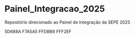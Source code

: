 # Painel_Integracao_2025
Repositório direcionado ao Painel de Integração da SEPE 2025

5D688A
F7A5A5
FFDBB6
FFF2EF
